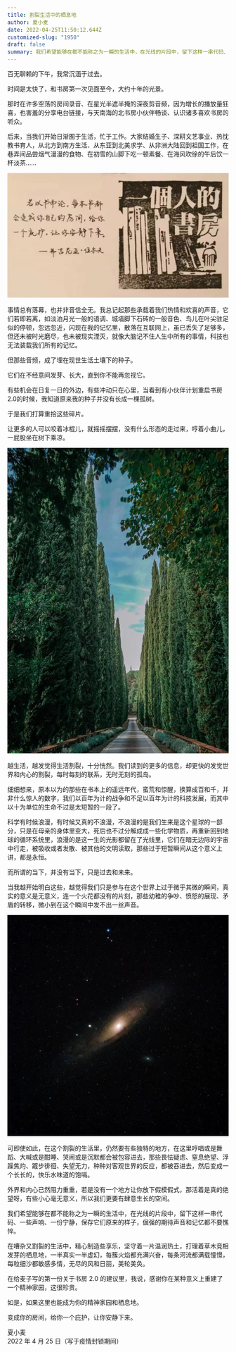 ```yaml
---
title: 割裂生活中的栖息地
author: 夏小麦
date: 2022-04-25T11:50:12.644Z
customized-slug: "1950"
draft: false
summary: 我们希望能够在都不能称之为一瞬的生活中，在光线的片段中，留下这样一串代码、一些声响、一份宁静，保存它们原来的样子，倔强的期待声音和记忆都不要憔悴。在嘈杂又割裂的生活中，精心制造些享乐，坚守着一片温润热土，打理着草木竞相发芽的栖息地，一半真实一半虚幻，每簇火焰都充满兴奋，每条河流都满载憧憬，每粒细沙都敏感多情，无尽的风和日丽，美轮美奂。
---
```

百无聊赖的下午，我常沉湎于过去。

时间是太快了，和书房第一次见面至今，大约十年的光景。

那时在许多空荡的房间录音、在星光半遮半掩的深夜剪音频，因为增长的播放量狂喜，也害羞的分享电台链接，与天南海的北书房小伙伴畅谈、认识诸多喜欢书房的听众。

后来，当我们开始日渐囿于生活，忙于工作。大家结婚生子、深耕文艺事业、热忱教书育人，从北方到南方生活、从东亚到北美求学、从非洲大陆回到祖国工作，在巷弄间品尝烟气漫漫的食物、在初雪的山脚下吃一顿素餐、在海风吹徐的午后饮一杯淡茶……

![一个人的书房](/images/2022/img_4302.png)

事情总有落幕，也并非音信全无。我总记起那些承载着我们热情和欢喜的声音，它们若即若离，如淡泊月光一般的语调、城墙脚下石砖的一般音色、鸟儿在叶尖驻足似的停顿，忽远忽近，闪现在我的记忆里，散落在互联网上，虽已丢失了足够多，但还未被时光磨尽，也未被现实湮灭，就像大脑记不住人生中所有的事情，科技也无法装载我们所有的记忆。

但那些音频，成了埋在现世生活土壤下的种子。

它们在不经意间发芽、长大，直到你不能再忽视它。

有些机会在日复一日的外边，有些冲动只在心里，当看到有小伙伴计划重启书房2.0的时候，我知道原来我的种子并没有长成一棵孤树。

于是我们打算重拾这些碎片。

让更多的人可以咬着冰棍儿，就摇摇摆摆，没有什么形态的走过来，哼着小曲儿，一屁股坐在树下乘凉。

![](/images/2022/img_4303.jpg "by Natalia Chiciuc")

越生活，越发觉得生活割裂，十分恍然。我们读到的更多的信息，却更快的发觉世界和内心的割裂，每时每刻的联系，无时无刻的孤岛。

细细想来，原本以为的那些在书本上的遥远年代，蛮荒和惊醒，换算成百和千，并非什么惊人的数字，我们以百年为计的战争和不足以百年为计的科技发展，而其中以十为单位的生命不过是太短暂的一段了。

科学有时候浪漫，有时候又真的不浪漫，不浪漫的是我们生来是这个星球的一部分，只是在母亲的身体里变大，死后也不过分解成成一些化学物质，再重新回到地球的循环系统里，浪漫的是这一生的光影都留在了光线里，它们在暗无边际的宇宙中行走，被吸收或者发散、被其他的文明读取，那些过于短暂瞬间从这个意义上讲，都是永恒。

而所谓的当下，并没有当下，只是过去和未来。

当我越开始明白这些，越觉得我们只是参与在这个世界上过于微乎其微的瞬间，真实的意义是无意义，连一个火花都没有的片刻，那些幼稚的争吵、愤怒的展现、矛盾的转移，微小到在这个瞬间中发不出一丝声音。

![](/images/2022/img_4304.jpg "by Alex Andrews")

可即使如此，在这个割裂的生活里，仍然要有些独特的地方，在这里哼唱或是舞蹈、大喊或是酣睡、哭闹或是沉默都会被包容进去，那些畏怯疑虑、窒息绝望、浮躁焦灼、踱步徘徊、失望无力，种种对客观世界的反应，都被吞进去，然后变成一个长长的，快乐水味道的饱嗝。

外界和内心已然阻力重重，若是没有一个地方让你放下假模假式，那活着是真的绝望呀，有些小心毫无意义，所以我们更要有肆意生长的空间。

我们希望能够在都不能称之为一瞬的生活中，在光线的片段中，留下这样一串代码、一些声响、一份宁静，保存它们原来的样子，倔强的期待声音和记忆都不要憔悴。

在嘈杂又割裂的生活中，精心制造些享乐，坚守着一片温润热土，打理着草木竞相发芽的栖息地，一半真实一半虚幻，每簇火焰都充满兴奋，每条河流都满载憧憬，每粒细沙都敏感多情，无尽的风和日丽，美轮美奂。

在给麦子写的第一份关于书房 2.0 的建议里，我说，感谢你在某种意义上重建了一个精神家园，这很珍贵。

如是，如果这里也能成为你的精神家园和栖息地。

变成你的房间，给你一个庇护，让你安静下来。

夏小麦\
2022 年 4 月 25 日（写于疫情封锁期间）